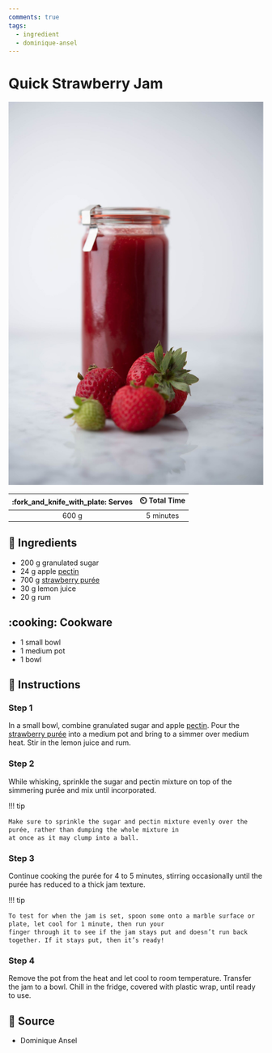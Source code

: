 ```yaml
---
comments: true
tags:
  - ingredient
  - dominique-ansel
---
```

# Quick Strawberry Jam

![Quick Strawberry Jam](../assets/images/quick-strawberry-jam.png)

| :fork_and_knife_with_plate: Serves | :timer_clock: Total Time |
|:----------------------------------:|:-----------------------: |
| 600 g | 5 minutes |

## :salt: Ingredients

- 200 g granulated sugar
- 24 g apple [pectin][2]
- 700 g [strawberry purée][1]
- 30 g lemon juice
- 20 g rum

## :cooking: Cookware

- 1 small bowl
- 1 medium pot
- 1 bowl

## :pencil: Instructions

### Step 1

In a small bowl, combine granulated sugar and apple [pectin][2]. Pour the [strawberry purée][1] into a medium pot and
bring to a simmer over medium heat. Stir in the lemon juice and rum.

### Step 2

While whisking, sprinkle the sugar and pectin mixture on top of the simmering purée and mix until incorporated.

!!! tip

    Make sure to sprinkle the sugar and pectin mixture evenly over the purée, rather than dumping the whole mixture in
    at once as it may clump into a ball.

### Step 3

Continue cooking the purée for 4 to 5 minutes, stirring occasionally until the purée has reduced to a thick jam
texture.

!!! tip

    To test for when the jam is set, spoon some onto a marble surface or plate, let cool for 1 minute, then run your
    finger through it to see if the jam stays put and doesn’t run back together. If it stays put, then it’s ready!

### Step 4

Remove the pot from the heat and let cool to room temperature. Transfer the jam to a bowl. Chill in the fridge, covered
with plastic wrap, until ready to use.

## :link: Source

- Dominique Ansel

[1]: <../ingredients/strawberry-purée.md>
[2]: <../ingredients/pectin.md>
